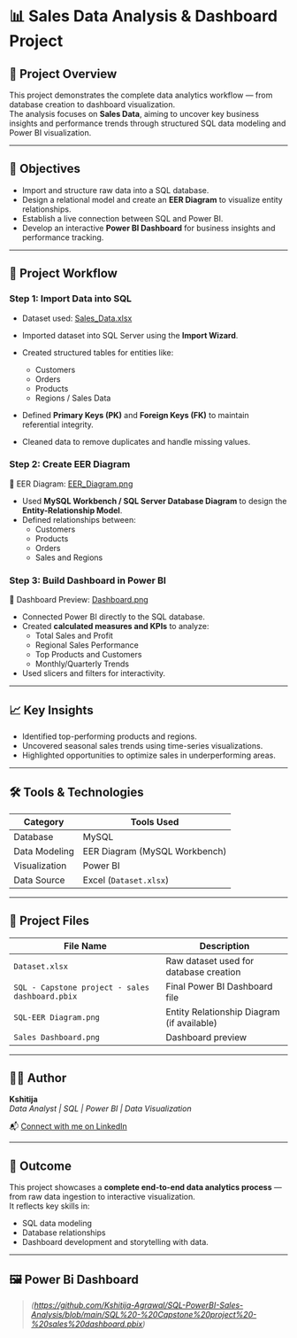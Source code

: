 # 📊 Sales Data Analysis & Dashboard Project

## 🧠 Project Overview
This project demonstrates the complete data analytics workflow — from database creation to dashboard visualization.  
The analysis focuses on **Sales Data**, aiming to uncover key business insights and performance trends through structured SQL data modeling and Power BI visualization.

---

## 🚀 Objectives
- Import and structure raw data into a SQL database.
- Design a relational model and create an **EER Diagram** to visualize entity relationships.
- Establish a live connection between SQL and Power BI.
- Develop an interactive **Power BI Dashboard** for business insights and performance tracking.

---

## 🧩 Project Workflow

### **Step 1: Import Data into SQL**
- Dataset used: [Sales\_Data.xlsx](https://github.com/Kshitija-Agrawal/SQL-PowerBI-Sales-Analysis/blob/main/Dataset.xlsx)

- Imported dataset into SQL Server using the **Import Wizard**.
- Created structured tables for entities like:
  - Customers  
  - Orders  
  - Products  
  - Regions / Sales Data  
- Defined **Primary Keys (PK)** and **Foreign Keys (FK)** to maintain referential integrity.
- Cleaned data to remove duplicates and handle missing values.

### **Step 2: Create EER Diagram**
📸 EER Diagram: [EER\_Diagram.png](https://github.com/Kshitija-Agrawal/SQL-PowerBI-Sales-Analysis/blob/main/SQL%20-%20EER%20Diagram.png)

- Used **MySQL Workbench / SQL Server Database Diagram** to design the **Entity-Relationship Model**.
- Defined relationships between:
  - Customers
  - Products
  - Orders
  - Sales and Regions

### **Step 3: Build Dashboard in Power BI**
📸 Dashboard Preview: [Dashboard.png](https://github.com/Kshitija-Agrawal/SQL-PowerBI-Sales-Analysis/blob/main/Sales%20Dashboard.png)

- Connected Power BI directly to the SQL database.
- Created **calculated measures and KPIs** to analyze:
  - Total Sales and Profit
  - Regional Sales Performance
  - Top Products and Customers
  - Monthly/Quarterly Trends
- Used slicers and filters for interactivity.

---

## 📈 Key Insights
- Identified top-performing products and regions.
- Uncovered seasonal sales trends using time-series visualizations.
- Highlighted opportunities to optimize sales in underperforming areas.

---

## 🛠️ Tools & Technologies
| Category | Tools Used |
|-----------|-------------|
| Database | MySQL |
| Data Modeling | EER Diagram (MySQL Workbench) |
| Visualization | Power BI |
| Data Source | Excel (`Dataset.xlsx`) |

---

## 📂 Project Files
| File Name | Description |
|------------|-------------|
| `Dataset.xlsx` | Raw dataset used for database creation |
| `SQL - Capstone project - sales dashboard.pbix` | Final Power BI Dashboard file |
| `SQL-EER Diagram.png` | Entity Relationship Diagram (if available) |
| `Sales Dashboard.png` | Dashboard preview |

---

## 🧑‍💻 Author
**Kshitija**  
_Data Analyst | SQL | Power BI | Data Visualization_

📬 [Connect with me on LinkedIn](https://www.linkedin.com/feed/?trk=guest_homepage-basic_google-one-tap-submit)  

---

## 🏁 Outcome
This project showcases a **complete end-to-end data analytics process** — from raw data ingestion to interactive visualization.  
It reflects key skills in:
- SQL data modeling  
- Database relationships  
- Dashboard development and storytelling with data.

---

## 🖼️ Power Bi Dashboard
> *(https://github.com/Kshitija-Agrawal/SQL-PowerBI-Sales-Analysis/blob/main/SQL%20-%20Capstone%20project%20-%20sales%20dashboard.pbix)*

